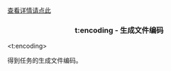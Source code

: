 <a href="head-tag-task.html">查看详情请点此</a>

### <div align="center">t:encoding - 生成文件编码</div> ###

&lt;t:encoding&gt;
<pre>
得到任务的生成文件编码。
</pre>